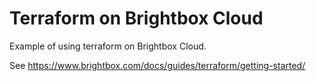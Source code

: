 # Terraform on Brightbox Cloud

Example of using terraform on Brightbox Cloud.

See https://www.brightbox.com/docs/guides/terraform/getting-started/

